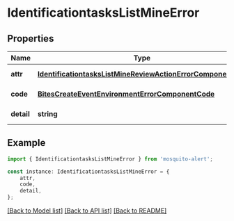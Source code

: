 # IdentificationtasksListMineError


## Properties

Name | Type | Description | Notes
------------ | ------------- | ------------- | -------------
**attr** | [**IdentificationtasksListMineReviewActionErrorComponentAttr**](IdentificationtasksListMineReviewActionErrorComponentAttr.md) |  | [default to undefined]
**code** | [**BitesCreateEventEnvironmentErrorComponentCode**](BitesCreateEventEnvironmentErrorComponentCode.md) |  | [default to undefined]
**detail** | **string** |  | [default to undefined]

## Example

```typescript
import { IdentificationtasksListMineError } from 'mosquito-alert';

const instance: IdentificationtasksListMineError = {
    attr,
    code,
    detail,
};
```

[[Back to Model list]](../README.md#documentation-for-models) [[Back to API list]](../README.md#documentation-for-api-endpoints) [[Back to README]](../README.md)
